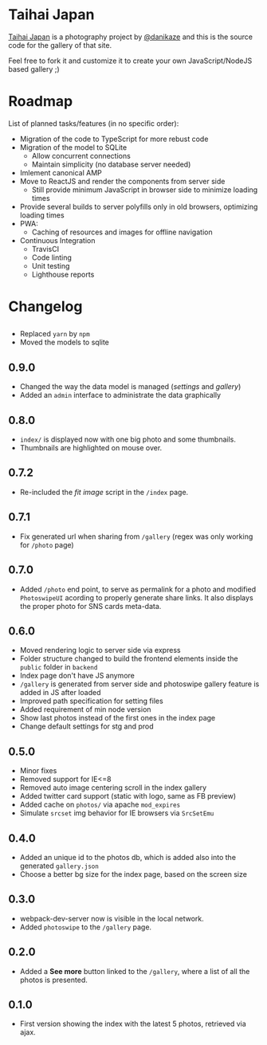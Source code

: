 # Taihai Japan

[Taihai Japan](https://taihaijapan.com) is a photography project by [@danikaze](https://twitter.com/danikaze) and this is the source code for the gallery of that site.

Feel free to fork it and customize it to create your own JavaScript/NodeJS based gallery ;)

# Roadmap

List of planned tasks/features (in no specific order):

* Migration of the code to TypeScript for more rebust code
* Migration of the model to SQLite
  * Allow concurrent connections
  * Maintain simplicity (no database server needed)
* Imlement canonical AMP
* Move to ReactJS and render the components from server side
  * Still provide minimum JavaScript in browser side to minimize loading times
* Provide several builds to server polyfills only in old browsers, optimizing loading times
* PWA:
  * Caching of resources and images for offline navigation
* Continuous Integration
  * TravisCI
  * Code linting
  * Unit testing
  * Lighthouse reports

# Changelog

##
* Replaced `yarn` by `npm`
* Moved the models to sqlite

## 0.9.0
* Changed the way the data model is managed (_settings_ and _gallery_)
* Added an `admin` interface to administrate the data graphically

## 0.8.0
* `index/` is displayed now with one big photo and some thumbnails.
* Thumbnails are highlighted on mouse over.

## 0.7.2
* Re-included the _fit image_ script in the `/index` page.

## 0.7.1
* Fix generated url when sharing from `/gallery` (regex was only working for `/photo` page)

## 0.7.0
* Added `/photo` end point, to serve as permalink for a photo and modified `PhotoswipeUI` acording to properly generate share links. It also displays the proper photo for SNS cards meta-data.

## 0.6.0
* Moved rendering logic to server side via express
* Folder structure changed to build the frontend elements inside the `public` folder in `backend`
* Index page don't have JS anymore
* `/gallery` is generated from server side and photoswipe gallery feature is added in JS after loaded
* Improved path specification for setting files
* Added requirement of min node version
* Show last photos instead of the first ones in the index page
* Change default settings for stg and prod

## 0.5.0
* Minor fixes
* Removed support for IE<=8
* Removed auto image centering scroll in the index gallery
* Added twitter card support (static with logo, same as FB preview)
* Added cache on `photos/` via apache `mod_expires`
* Simulate `srcset` img behavior for IE browsers via `SrcSetEmu`

## 0.4.0
* Added an unique id to the photos db, which is added also into the generated `gallery.json`
* Choose a better bg size for the index page, based on the screen size

## 0.3.0
* webpack-dev-server now is visible in the local network.
* Added `photoswipe` to the `/gallery` page.

## 0.2.0
* Added a **See more** button linked to the `/gallery`, where a list of all the photos is presented.

## 0.1.0
* First version showing the index with the latest 5 photos, retrieved via ajax.
